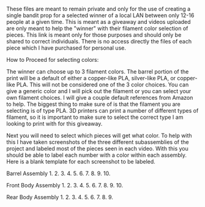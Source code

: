 These files are meant to remain private and only for the use of creating a single bandit prop for a 
selected winner of a local LAN between only 12-16 people at a given time. This is meant as a giveaway and videos uploaded are only meant to help the 
"winner" with their filament color selection of pieces. This link is meant only for those purposes and 
should only be shared to correct individuals. There is no access directly the files of each piece which I have purchased for personal use.

How to Proceed for selecting colors:

The winner can choose up to 3 filament colors. The barrel portion of the print will be a default of either a copper-like PLA, silver-like PLA, or copper-like PLA.
This will not be considered one of the 3 color choices. You can give a generic color and I will pick out the filament or you can select your own filament choices.
I will give a couple default references from Amazon to help. The biggest thing to make sure of is that the filament you are selecting is of type PLA. 3D printers can
print a number of different types of filament, so it is important to make sure to select the correct type I am looking to print with for this giveaway. 

Next you will need to select which pieces will get what color. To help with this I have taken screenshots of the three different subassemblies of the project and labeled 
most of the pieces seen in each video. With this you should be able to label each number with a color within each assembly. Here is a blank template for each screenshot to be labeled.

Barrel Assembly
1. 
2. 
3. 
4. 
5. 
6. 
7. 
8. 
9. 
10. 

Front Body Assembly
1. 
2. 
3. 
4. 
5. 
6. 
7. 
8. 
9. 
10. 

Rear Body Assembly
1. 
2. 
3. 
4. 
5. 
6. 
7. 
8. 
9. 

